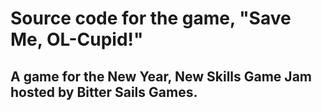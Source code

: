 # Source code for the game, "Save Me, OL-Cupid!"
## A game for the New Year, New Skills Game Jam hosted by Bitter Sails Games.
